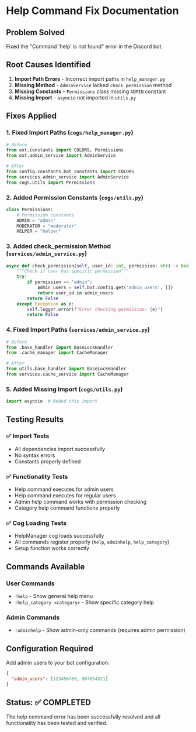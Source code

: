 # Help Command Fix Documentation

## Problem Solved
Fixed the "Command 'help' is not found" error in the Discord bot.

## Root Causes Identified
1. **Import Path Errors** - Incorrect import paths in `help_manager.py`
2. **Missing Method** - `AdminService` lacked `check_permission` method
3. **Missing Constants** - `Permissions` class missing `ADMIN` constant
4. **Missing Import** - `asyncio` not imported in `utils.py`

## Fixes Applied

### 1. Fixed Import Paths (`cogs/help_manager.py`)
```python
# Before
from ext.constants import COLORS, Permissions
from ext.admin_service import AdminService

# After
from config.constants.bot_constants import COLORS
from services.admin_service import AdminService
from cogs.utils import Permissions
```

### 2. Added Permission Constants (`cogs/utils.py`)
```python
class Permissions:
    # Permission constants
    ADMIN = "admin"
    MODERATOR = "moderator"
    HELPER = "helper"
```

### 3. Added check_permission Method (`services/admin_service.py`)
```python
async def check_permission(self, user_id: int, permission: str) -> bool:
    """Check if user has specific permission"""
    try:
        if permission == "admin":
            admin_users = self.bot.config.get('admin_users', [])
            return user_id in admin_users
        return False
    except Exception as e:
        self.logger.error(f"Error checking permission: {e}")
        return False
```

### 4. Fixed Import Paths (`services/admin_service.py`)
```python
# Before
from .base_handler import BaseLockHandler
from .cache_manager import CacheManager

# After
from utils.base_handler import BaseLockHandler
from services.cache_service import CacheManager
```

### 5. Added Missing Import (`cogs/utils.py`)
```python
import asyncio  # Added this import
```

## Testing Results

### ✅ Import Tests
- All dependencies import successfully
- No syntax errors
- Constants properly defined

### ✅ Functionality Tests
- Help command executes for admin users
- Help command executes for regular users
- Admin help command works with permission checking
- Category help command functions properly

### ✅ Cog Loading Tests
- HelpManager cog loads successfully
- All commands register properly (`help`, `adminhelp`, `help_category`)
- Setup function works correctly

## Commands Available

### User Commands
- `!help` - Show general help menu
- `!help_category <category>` - Show specific category help

### Admin Commands
- `!adminhelp` - Show admin-only commands (requires admin permission)

## Configuration Required

Add admin users to your bot configuration:
```json
{
  "admin_users": [123456789, 987654321]
}
```

## Status: ✅ COMPLETED
The help command error has been successfully resolved and all functionality has been tested and verified.
